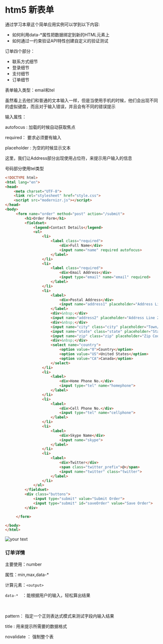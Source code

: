 # htm5 新表单

通过学习本章这个简单应用实例可以学到以下内容:

- 如何利用data-*属性把数据绑定到新的HTML元素上
- 如何通过一约束验证API特性创建自定义的验证测试





订单四个部分：

- 联系方式细节
- 登录细节
- 支付细节
- 订单细节



表单输入类型：email和tel

虽然看上去他们和普通的文本输入一样，但是当使用手机的时候，他们会出现不同的虚拟键盘，而且对于输入错误，并且会有不同的错误提示





输入属性：

autofocus : 加载的时候自动获取焦点

required： 要求必须要有输入

placeholder : 为空的时候显示文本



这里，我们让Address部分出现使用占位符，来提示用户输入的信息

号码部分使用tel类型

```html
<!DOCTYPE html>
<html lang="en">
<head>
    <meta charset="UTF-8">
    <link rel="stylesheet" href="style.css">
    <script src="modernizr.js"></script>
</head>
<body>
     <form name="order" method="post" action="/submit">
         <h1>Order Form</h1>
         <fieldset>
             <legend>Contact Details</legend>
             <ul>
                 <li>
                     <label class="required">
                         <div>Full Name</div>
                         <input name="name" required autofocus>
                     </label>
                 </li>
                 <li>
                     <label class="required">
                         <div>Email Address</div>
                         <input type="email" name="email" required>
                     </label>
                 </li>
                 <li>
                     <label>
                         <div>Postal Address</div>
                         <input name="address1" placeholder="Address Line 1">
                     </label>
                     <div>&nbsp;</div>
                     <input name="address2" placeholder="Address Line 2">
                     <div>&nbsp;</div>
                     <input name="city" class="city" placeholder="Town/City">
                     <input name="state" class="state" placeholder="State">
                     <input name="zip" class="zip" placeholder="Zip Code">
                     <div>&nbsp;</div>
                     <select name="country">
                         <option value="0">Country</option>
                         <option value="US">United States</option>
                         <option value="CA">Canada</option>
                     </select>
                 </li>
                 <li>
                     <label>
                         <div>Home Phone No.</div>
                         <input type="tel" name="homephone">
                     </label>
                 </li>
                 <li>
                     <label>
                         <div>Cell Phone No.</div>
                         <input type="tel" name="cellphone">
                     </label>
                 </li>
                 <li>
                     <label>
                         <div>Skype Name</div>
                         <input name="skype">
                     </label>
                 </li>
                 <li>
                     <label>
                         <div>Twitter</div>
                         <span class="twitter_prefix">@</span>
                         <input name="twitter" class="twitter">
                     </label>
                 </li>
             </ul>
         </fieldset>
         <div class="buttons">
             <input type="submit" value="Submit Order">
             <input type="submit" id="saveOrder" value="Save Order">
         </div>

     </form>

</body>
</html>
```

![your text](http://o7bk1ffzo.bkt.clouddn.com/1480584161144)







### 订单详情

主要使用：number

属性：min,max,data-*

计算元素：`<output>`



`data-*`　：能根据用户的输入，轻松算出结果



　 

pattern： 指定一个正则表达式模式来测试字段内输入结果

title : 用来提示所需要的数据格式



novalidate ： 强制整个表